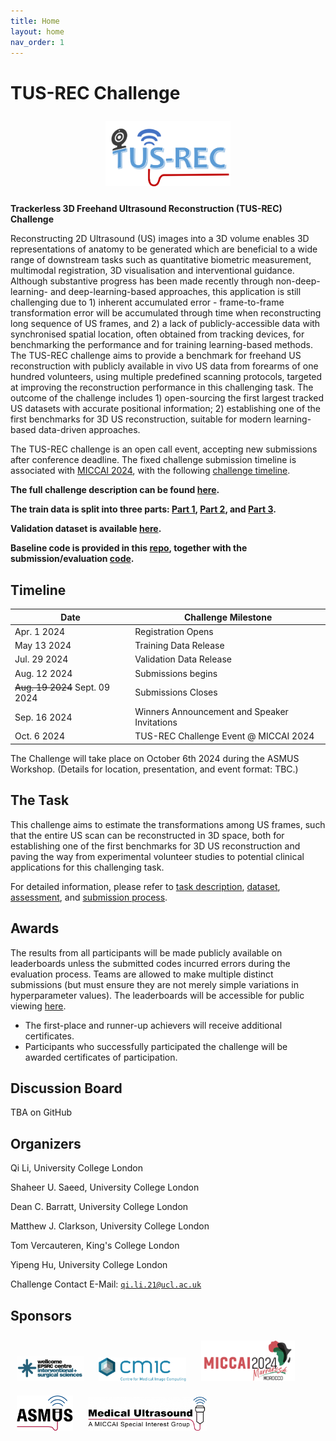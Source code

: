 ```yaml
---
title: Home
layout: home
nav_order: 1
---
```


# TUS-REC Challenge

<div align=center>
  <a href="img/TUS-REC%20CHALLENGE%20(MICCAI%202024).pdf" target="_blank"><img style="padding: 10px;" src="img/logo.png" width=200px></a>
</div >

<!-- <a href="img/TUS-REC%20CHALLENGE%20(MICCAI%202024).pdf" target="_blank">PDF.</a> -->


**Trackerless 3D Freehand Ultrasound Reconstruction (TUS-REC) Challenge**

Reconstructing 2D Ultrasound (US) images into a 3D volume enables 3D representations of anatomy to be generated which are beneficial to a wide range of downstream tasks such as quantitative biometric measurement, multimodal registration, 3D visualisation and interventional guidance. Although substantive progress has been made recently through non-deep-learning- and deep-learning-based approaches, this application is still challenging due to 1) inherent accumulated error - frame-to-frame transformation error will be accumulated through time when reconstructing long sequence of US frames, and 2) a lack of publicly-accessible data with synchronised spatial location, often obtained from tracking devices, for benchmarking the performance and for training learning-based methods. The TUS-REC challenge aims to provide a benchmark for freehand US reconstruction with publicly available in vivo US data from forearms of one hundred volunteers, using multiple predefined scanning protocols, targeted at improving the reconstruction performance in this challenging task. The outcome of the challenge includes 1) open-sourcing the first largest tracked US datasets with accurate positional information; 2) establishing one of the first benchmarks for 3D US reconstruction, suitable for modern learning-based data-driven approaches.

The TUS-REC challenge is an open call event, accepting new submissions after conference deadline. The fixed challenge submission timeline is associated with [MICCAI 2024](https://conferences.miccai.org/2024/en/), with the following [challenge timeline](#timeline).

**The full challenge description can be found [here](https://zenodo.org/doi/10.5281/zenodo.10991500).**

<!-- can be found [here](https://zenodo.org/record/7844908).** -->
**The train data is split into three parts: [Part 1](https://zenodo.org/doi/10.5281/zenodo.11178508), [Part 2](https://zenodo.org/doi/10.5281/zenodo.11180794), and [Part 3](https://zenodo.org/doi/10.5281/zenodo.11355499).**
<!-- **Sample baseline models for training and testing on the challenge data are accessible [here](https://github.com/muregpro/Baseline-Networks).** -->
**Validation dataset is available [here](https://zenodo.org/doi/10.5281/zenodo.12979481).**

**Baseline code is provided in this [repo](https://github.com/QiLi111/tus-rec-challenge_baseline), together with the submission/evaluation [code](https://github.com/QiLi111/tus-rec-challenge_baseline/tree/main/submission).**
## Timeline

| Date                          | Challenge Milestone                              |
| ----------------------------- | ------------------------------------------------ |
| Apr. 1 2024                   | Registration Opens                               |
| May 13 2024                   | Training Data Release                            |
| Jul. 29 2024                  | Validation Data Release                          |
| Aug. 12 2024                  | Submissions begins                               |
| ~~Aug. 19 2024~~ Sept. 09 2024               | Submissions Closes                               |
| Sep. 16 2024                  | Winners Announcement and Speaker Invitations     |
| Oct. 6 2024                   | TUS-REC Challenge Event @ MICCAI 2024            |

The Challenge will take place on October 6th 2024 during the ASMUS Workshop. (Details for location, presentation, and event format: TBC.)

## The Task

This challenge aims to estimate the transformations among US frames, such that the entire US scan can be reconstructed in 3D space, both for establishing one of the first benchmarks for 3D US reconstruction and paving the way from experimental volunteer studies to potential clinical applications for this challenging task.

For detailed information, please refer to [task description](task.html), [dataset](data.html), [assessment](assessment.html), and [submission process](submission.html).

## Awards

The results from all participants will be made publicly available on leaderboards unless the submitted codes incurred errors during the evaluation process. Teams are allowed to make multiple distinct submissions (but must ensure they are not merely simple variations in hyperparameter values). The leaderboards will be accessible for public viewing [here](leaderboard.html).

- The first-place and runner-up achievers will receive additional certificates.
- Participants who successfully participated the challenge will be awarded certificates of participation.

## Discussion Board 

TBA on GitHub

## Organizers

Qi Li, University College London

Shaheer U. Saeed, University College London

Dean C. Barratt, University College London

Matthew J. Clarkson, University College London

Tom Vercauteren, King's College London

Yipeng Hu, University College London

Challenge Contact E-Mail: [`qi.li.21@ucl.ac.uk`](mailto:qi.li.21@ucl.ac.uk)

## Sponsors

<div >
  <a href="https://www.ucl.ac.uk/interventional-surgical-sciences/wellcome-epsrc-centre-interventional-and-surgical-sciences-weiss" target="_blank"><img style="padding: 10px;" src="img/weiss.png" width=107px></a>
  <a href="https://www.ucl.ac.uk/medical-image-computing" target="_blank"><img style="padding: 10px;" src="img/CMIC.png" width=140px></a>
  <a href="https://conferences.miccai.org/2024/en/" target="_blank"><img style="padding: 10px;" src="img/miccai2024-logo.png" width=150px></a>
  <a href="https://miccai-ultrasound.github.io/#/asmus24" target="_blank"><img style="padding: 10px;" src="img/asmus.png" width=90px></a>
  <a href="https://miccai.org/index.php/special-interest-groups/sig/" target="_blank"><img style="padding: 10px;" src="img/SIGMUS.png" width=190px></a>
</div>